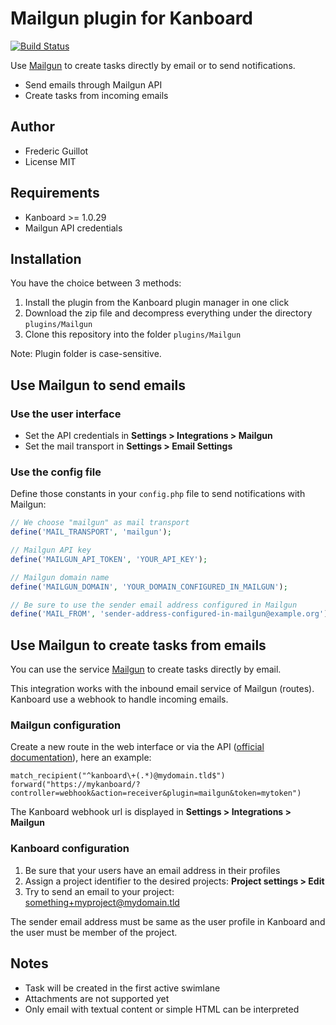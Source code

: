 Mailgun plugin for Kanboard
===========================

[![Build Status](https://travis-ci.org/kanboard/plugin-mailgun.svg?branch=master)](https://travis-ci.org/kanboard/plugin-mailgun)

Use [Mailgun](http://www.mailgun.com/) to create tasks directly by email or to send notifications.

- Send emails through Mailgun API
- Create tasks from incoming emails

Author
------

- Frederic Guillot
- License MIT

Requirements
------------

- Kanboard >= 1.0.29
- Mailgun API credentials

Installation
------------

You have the choice between 3 methods:

1. Install the plugin from the Kanboard plugin manager in one click
2. Download the zip file and decompress everything under the directory `plugins/Mailgun`
3. Clone this repository into the folder `plugins/Mailgun`

Note: Plugin folder is case-sensitive.

Use Mailgun to send emails
---------------------------

### Use the user interface

- Set the API credentials in **Settings > Integrations > Mailgun**
- Set the mail transport in **Settings > Email Settings**

### Use the config file

Define those constants in your `config.php` file to send notifications with Mailgun:

```php
// We choose "mailgun" as mail transport
define('MAIL_TRANSPORT', 'mailgun');

// Mailgun API key
define('MAILGUN_API_TOKEN', 'YOUR_API_KEY');

// Mailgun domain name
define('MAILGUN_DOMAIN', 'YOUR_DOMAIN_CONFIGURED_IN_MAILGUN');

// Be sure to use the sender email address configured in Mailgun
define('MAIL_FROM', 'sender-address-configured-in-mailgun@example.org');
```

Use Mailgun to create tasks from emails
----------------------------------------

You can use the service [Mailgun](http://www.mailgun.com/) to create tasks directly by email.

This integration works with the inbound email service of Mailgun (routes).
Kanboard use a webhook to handle incoming emails.

### Mailgun configuration

Create a new route in the web interface or via the API ([official documentation](https://documentation.mailgun.com/user_manual.html#routes)), here an example:

```
match_recipient("^kanboard\+(.*)@mydomain.tld$")
forward("https://mykanboard/?controller=webhook&action=receiver&plugin=mailgun&token=mytoken")
```

The Kanboard webhook url is displayed in **Settings > Integrations > Mailgun**

### Kanboard configuration

1. Be sure that your users have an email address in their profiles
2. Assign a project identifier to the desired projects: **Project settings > Edit**
3. Try to send an email to your project: something+myproject@mydomain.tld

The sender email address must be same as the user profile in Kanboard and the user must be member of the project.

Notes
-----

- Task will be created in the first active swimlane
- Attachments are not supported yet
- Only email with textual content or simple HTML can be interpreted

